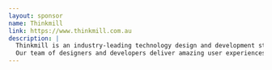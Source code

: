 ```yaml
---
layout: sponsor
name: Thinkmill
link: https://www.thinkmill.com.au
description: |
  Thinkmill is an industry-leading technology design and development studio and a driving force behind major open source projects.
  Our team of designers and developers deliver amazing user experiences backed by powerful technical architecture.
---
```

